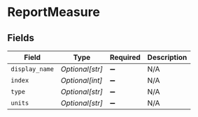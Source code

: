 # ReportMeasure


## Fields

| Field              | Type               | Required           | Description        |
| ------------------ | ------------------ | ------------------ | ------------------ |
| `display_name`     | *Optional[str]*    | :heavy_minus_sign: | N/A                |
| `index`            | *Optional[int]*    | :heavy_minus_sign: | N/A                |
| `type`             | *Optional[str]*    | :heavy_minus_sign: | N/A                |
| `units`            | *Optional[str]*    | :heavy_minus_sign: | N/A                |